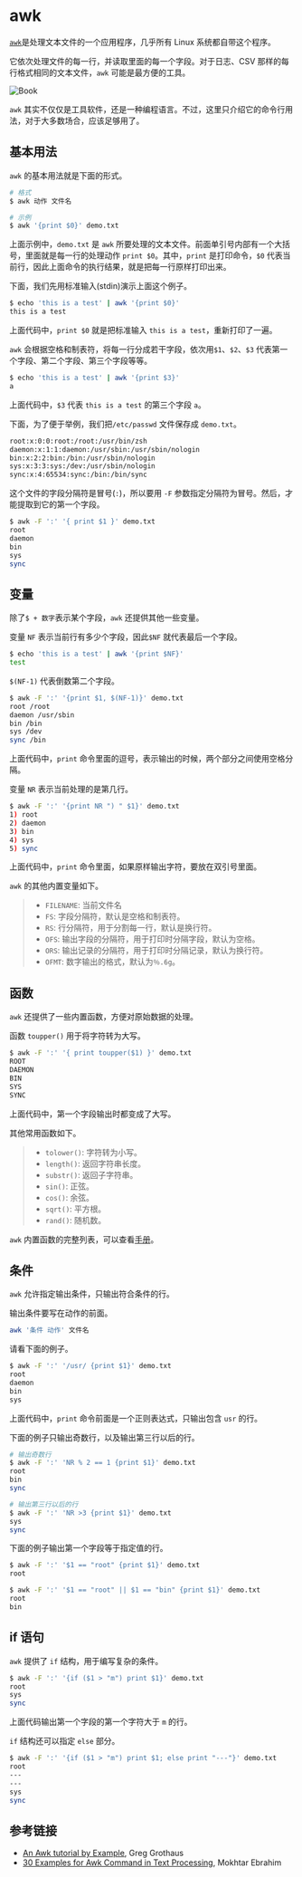 # awk

[`awk`](https://en.wikipedia.org/wiki/AWK)是处理文本文件的一个应用程序，几乎所有 Linux 系统都自带这个程序。

它依次处理文件的每一行，并读取里面的每一个字段。对于日志、CSV 那样的每行格式相同的文本文件，`awk` 可能是最方便的工具。

![Book](https://www.wangbase.com/blogimg/asset/201811/bg2018110702.jpg)

`awk` 其实不仅仅是工具软件，还是一种编程语言。不过，这里只介绍它的命令行用法，对于大多数场合，应该足够用了。

## 基本用法

`awk` 的基本用法就是下面的形式。

```bash
# 格式
$ awk 动作 文件名

# 示例
$ awk '{print $0}' demo.txt
```

上面示例中，`demo.txt` 是 `awk` 所要处理的文本文件。前面单引号内部有一个大括号，里面就是每一行的处理动作 `print $0`。其中，`print` 是打印命令，`$0` 代表当前行，因此上面命令的执行结果，就是把每一行原样打印出来。

下面，我们先用标准输入(stdin)演示上面这个例子。

```bash
$ echo 'this is a test' | awk '{print $0}'
this is a test
```

上面代码中，`print $0` 就是把标准输入 `this is a test`，重新打印了一遍。

`awk` 会根据空格和制表符，将每一行分成若干字段，依次用`$1`、`$2`、`$3` 代表第一个字段、第二个字段、第三个字段等等。

```bash
$ echo 'this is a test' | awk '{print $3}'
a
```

上面代码中，`$3` 代表 `this is a test` 的第三个字段 `a`。

下面，为了便于举例，我们把`/etc/passwd` 文件保存成 `demo.txt`。

```bash
root:x:0:0:root:/root:/usr/bin/zsh
daemon:x:1:1:daemon:/usr/sbin:/usr/sbin/nologin
bin:x:2:2:bin:/bin:/usr/sbin/nologin
sys:x:3:3:sys:/dev:/usr/sbin/nologin
sync:x:4:65534:sync:/bin:/bin/sync
```

这个文件的字段分隔符是冒号(`:`)，所以要用 `-F` 参数指定分隔符为冒号。然后，才能提取到它的第一个字段。

```bash
$ awk -F ':' '{ print $1 }' demo.txt
root
daemon
bin
sys
sync
```

## 变量

除了`$ + 数字`表示某个字段，`awk` 还提供其他一些变量。

变量 `NF` 表示当前行有多少个字段，因此`$NF` 就代表最后一个字段。

```bash
$ echo 'this is a test' | awk '{print $NF}'
test
```

`$(NF-1)` 代表倒数第二个字段。

```bash
$ awk -F ':' '{print $1, $(NF-1)}' demo.txt
root /root
daemon /usr/sbin
bin /bin
sys /dev
sync /bin
```

上面代码中，`print` 命令里面的逗号，表示输出的时候，两个部分之间使用空格分隔。

变量 `NR` 表示当前处理的是第几行。

```bash
$ awk -F ':' '{print NR ") " $1}' demo.txt
1) root
2) daemon
3) bin
4) sys
5) sync
```

上面代码中，`print` 命令里面，如果原样输出字符，要放在双引号里面。

`awk` 的其他内置变量如下。

> - `FILENAME`: 当前文件名
> - `FS`: 字段分隔符，默认是空格和制表符。
> - `RS`: 行分隔符，用于分割每一行，默认是换行符。
> - `OFS`: 输出字段的分隔符，用于打印时分隔字段，默认为空格。
> - `ORS`: 输出记录的分隔符，用于打印时分隔记录，默认为换行符。
> - `OFMT`: 数字输出的格式，默认为`％.6g`。

## 函数

`awk` 还提供了一些内置函数，方便对原始数据的处理。

函数 `toupper()` 用于将字符转为大写。

```bash
$ awk -F ':' '{ print toupper($1) }' demo.txt
ROOT
DAEMON
BIN
SYS
SYNC
```

上面代码中，第一个字段输出时都变成了大写。

其他常用函数如下。

> - `tolower()`: 字符转为小写。
> - `length()`: 返回字符串长度。
> - `substr()`: 返回子字符串。
> - `sin()`: 正弦。
> - `cos()`: 余弦。
> - `sqrt()`: 平方根。
> - `rand()`: 随机数。

`awk` 内置函数的完整列表，可以查看[手册](https://www.gnu.org/software/gawk/manual/html_node/Built_002din.html#Built_002din)。

## 条件

`awk` 允许指定输出条件，只输出符合条件的行。

输出条件要写在动作的前面。

```bash
awk '条件 动作' 文件名
```

请看下面的例子。

```bash
$ awk -F ':' '/usr/ {print $1}' demo.txt
root
daemon
bin
sys
```

上面代码中，`print` 命令前面是一个正则表达式，只输出包含 `usr` 的行。

下面的例子只输出奇数行，以及输出第三行以后的行。

```bash
# 输出奇数行
$ awk -F ':' 'NR % 2 == 1 {print $1}' demo.txt
root
bin
sync

# 输出第三行以后的行
$ awk -F ':' 'NR >3 {print $1}' demo.txt
sys
sync
```

下面的例子输出第一个字段等于指定值的行。

```bash
$ awk -F ':' '$1 == "root" {print $1}' demo.txt
root

$ awk -F ':' '$1 == "root" || $1 == "bin" {print $1}' demo.txt
root
bin
```

## if 语句

`awk` 提供了 `if` 结构，用于编写复杂的条件。

```bash
$ awk -F ':' '{if ($1 > "m") print $1}' demo.txt
root
sys
sync
```

上面代码输出第一个字段的第一个字符大于 `m` 的行。

`if` 结构还可以指定 `else` 部分。

```bash
$ awk -F ':' '{if ($1 > "m") print $1; else print "---"}' demo.txt
root
---
---
sys
sync
```

## 参考链接

- [An Awk tutorial by Example](https://gregable.com/2010/09/why-you-should-know-just-little-awk.html), Greg Grothaus
- [30 Examples for Awk Command in Text Processing](https://likegeeks.com/awk-command/), Mokhtar Ebrahim
